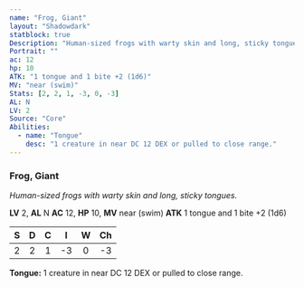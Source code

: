 ```yaml
---
name: "Frog, Giant"
layout: "Shadowdark"
statblock: true
Description: "Human-sized frogs with warty skin and long, sticky tongues."
Portrait: ""
ac: 12
hp: 10
ATK: "1 tongue and 1 bite +2 (1d6)"
MV: "near (swim)"
Stats: [2, 2, 1, -3, 0, -3]
AL: N
LV: 2
Source: "Core"
Abilities:
  - name: "Tongue"
    desc: "1 creature in near DC 12 DEX or pulled to close range."
---
```


### Frog, Giant

_Human-sized frogs with warty skin and long, sticky tongues._

**LV** 2, **AL** N
**AC** 12, **HP** 10, **MV** near (swim)
**ATK** 1 tongue and 1 bite +2 (1d6)

|  S  |  D  |  C  |  I  |  W  |  Ch  |
|:---:|:---:|:---:|:---:|:---:|:----:|
| 2 | 2 | 1 | -3 | 0 | -3 |

**Tongue:** 1 creature in near DC 12 DEX or pulled to close range.

